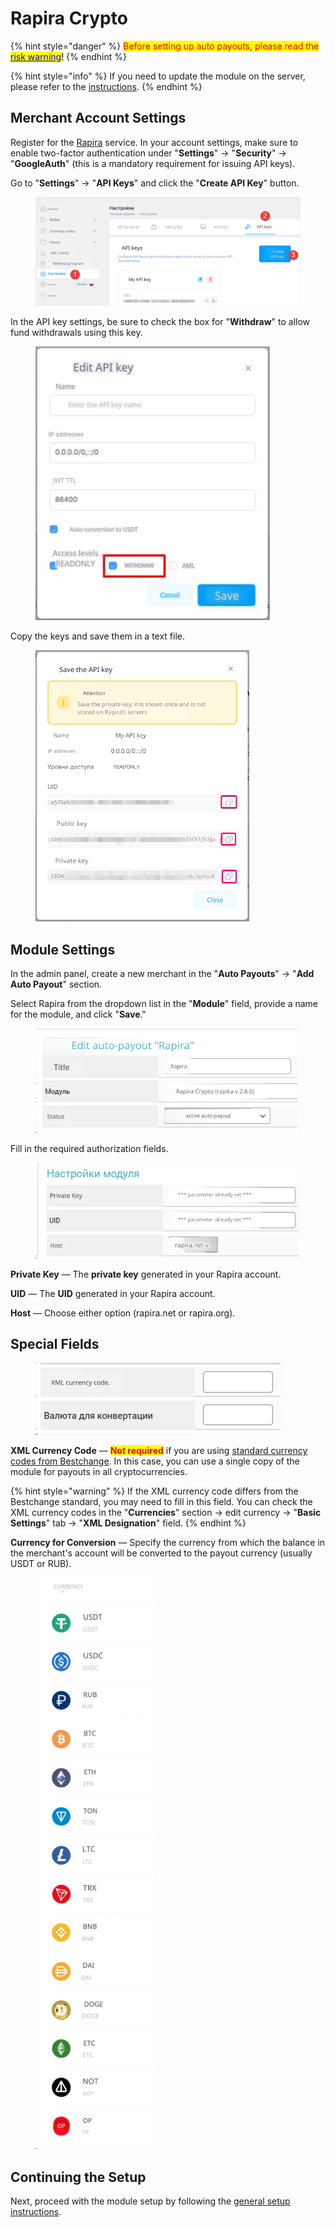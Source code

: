 # Rapira Crypto

{% hint style="danger" %}
<mark style="color:red;">Before setting up auto payouts, please read the</mark> [<mark style="color:blue;">risk warning</mark>](https://premium.gitbook.io/main/osnovnye-nastroiki/merchanty-i-avtovyplaty/avtovyplaty/preduprezhdenie-o-riskakh)<mark style="color:blue;">!</mark>
{% endhint %}

{% hint style="info" %}
If you need to update the module on the server, please refer to the [instructions](https://premium.gitbook.io/main/osnovnye-nastroiki/faq/obnovlenie-failov-skripta-na-servere/kak-obnovit-faily-na-servere#moduli-merchantov-i-avtovyplat).
{% endhint %}

## Merchant Account Settings <a href="#nastroiki-v-lichnom-kabinete-merchanta" id="nastroiki-v-lichnom-kabinete-merchanta"></a>

Register for the [Rapira](https://rapira.net/) service. In your account settings, make sure to enable two-factor authentication under "**Settings**" → "**Security**" → "**GoogleAuth**" (this is a mandatory requirement for issuing API keys).

Go to "**Settings**" → "**API Keys**" and click the "**Create API Key**" button.

<figure><img src="../../../.gitbook/assets/image (1844)_eng.png" alt=""><figcaption></figcaption></figure>

In the API key settings, be sure to check the box for "**Withdraw**" to allow fund withdrawals using this key.

<figure><img src="../../../.gitbook/assets/image (1887)_eng.png" alt="" width="375"><figcaption></figcaption></figure>

Copy the keys and save them in a text file.

<figure><img src="../../../.gitbook/assets/image (1849)_eng.png" alt="" width="342"><figcaption></figcaption></figure>

## Module Settings <a href="#nastroiki-modulya" id="nastroiki-modulya"></a>

In the admin panel, create a new merchant in the "**Auto Payouts**" → "**Add Auto Payout**" section.

Select Rapira from the dropdown list in the "**Module**" field, provide a name for the module, and click "**Save**."

<figure><img src="../../../.gitbook/assets/image (1842)_eng.png" alt="" width="419"><figcaption></figcaption></figure>

Fill in the required authorization fields.

<figure><img src="../../../.gitbook/assets/image (1840)_eng.png" alt="" width="422"><figcaption></figcaption></figure>

**Private Key** — The **private key** generated in your Rapira account.

**UID** — The **UID** generated in your Rapira account.

**Host** — Choose either option (rapira.net or rapira.org).

## Special Fields

<figure><img src="../../../.gitbook/assets/image (1843)_eng.png" alt=""><figcaption></figcaption></figure>

**XML Currency Code** — <mark style="color:red;">**Not required**</mark> if you are using [standard currency codes from Bestchange](https://www.bestchange.ru/wiki/rates.html). In this case, you can use a single copy of the module for payouts in all cryptocurrencies.

{% hint style="warning" %}
If the XML currency code differs from the Bestchange standard, you may need to fill in this field. You can check the XML currency codes in the "**Currencies**" section → edit currency → "**Basic Settings**" tab → "**XML Designation**" field.
{% endhint %}

**Currency for Conversion** — Specify the currency from which the balance in the merchant's account will be converted to the payout currency (usually USDT or RUB).

<figure><img src="../../../.gitbook/assets/image (1851)_eng.png" alt="" width="191"><figcaption></figcaption></figure>

## Continuing the Setup

Next, proceed with the module setup by following the [general setup instructions](https://premium.gitbook.io/rukovodstvo-polzovatelya/osnovnye-nastroiki/merchanty-i-avtovyplaty/avtovyplaty/obshie-nastroiki-merchantov-avtovyplat).